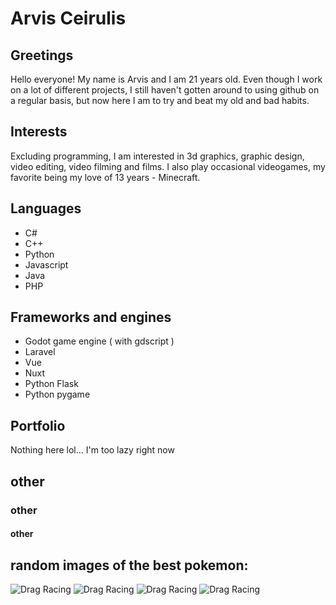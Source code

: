 # Arvis Ceirulis 
## Greetings
Hello everyone!
My name is Arvis and I am 21 years old.
Even though I work on a lot of different projects,
I still haven't gotten around to using
github on a regular basis, but now here I am
to try and beat my old and bad habits.


## Interests
Excluding programming, I am interested in 3d graphics, graphic design, video editing, video filming and films. 
I also play occasional videogames, my favorite being my love of 13 years - Minecraft.

## Languages
* C#
* C++ 
* Python 
* Javascript
* Java
* PHP

## Frameworks and engines
* Godot game engine ( with gdscript )
* Laravel
* Vue
* Nuxt
* Python Flask
* Python pygame

## Portfolio
Nothing here lol... I'm too lazy right now
## other
### other
#### other

## random images of the best pokemon:
![Drag Racing](https://raw.githubusercontent.com/PokeAPI/sprites/master/sprites/pokemon/4.png) ![Drag Racing](https://raw.githubusercontent.com/PokeAPI/sprites/master/sprites/pokemon/4.png) ![Drag Racing](https://raw.githubusercontent.com/PokeAPI/sprites/master/sprites/pokemon/4.png) ![Drag Racing](https://raw.githubusercontent.com/PokeAPI/sprites/master/sprites/pokemon/4.png)
